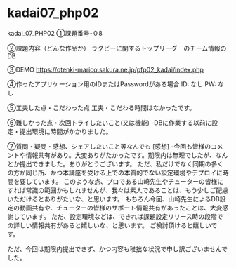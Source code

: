 # kadai07_php02
kadai_07_PHP02
①課題番号-０8

②課題内容（どんな作品か）
ラグビーに関するトップリーグ　のチーム情報のDB

③DEMO
https://otenki-marico.sakura.ne.jp/pfp02_kadai/index.php

④作ったアプリケーション用のIDまたはPasswordがある場合
ID: なし
PW: なし

⑤工夫した点・こだわった点
工夫・こだわる時間はなかったです。

⑥難しかった点・次回トライしたいこと(又は機能)
-DBに作業する以前に設定・提出環境に時間がかかりました。

⑦質問・疑問・感想、シェアしたいこと等なんでも
[感想] -今回も皆様のコメントや情報共有があり。大変ありがたかったです。期限内は無理でしたが、なんとか提出できました。ありがとうございます。
ただ、私だけでなく同期の多くの方が同じ所、かつ本講座を受ける上での本質的でない設定環境やデプロイに時間を要しています。
このような点、プロである山崎先生やチューターの皆様にすれば常識の範囲かもしれませんが、我々は素人であることは、もう少しご配慮いただけるとありがたいな、と思います。
もちろん今回、山崎先生によるDB設定の動画共有や、チューターの皆様のサポート情報共有があったことは、大変感謝しています。
ただ、設定環境などは、できれば課題設定リリース時の段階での詳しい情報共有があると嬉しいな、と思います。
ご検討頂けると嬉しいです。

ただ、今回は期限内提出できず、かつ内容も稚拙な状況で申し訳ございませんでした。

